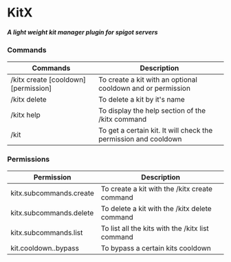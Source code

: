 # KitX
##### A light weight kit manager plugin for spigot servers

### Commands
Commands | Description 
--- | ---
/kitx create <kitname> [cooldown] [permission] | To create a kit with an optional cooldown and or permission
/kitx delete <kitname> | To delete a kit by it's name
/kitx help | To display the help section of the /kitx command
/kit <kitname> | To get a certain kit. It will check the permission and cooldown

### Permissions
Permission | Description 
--- | ---
kitx.subcommands.create | To create a kit with the /kitx create command
kitx.subcommands.delete | To delete a kit with the /kitx delete command
kitx.subcommands.list | To list all the kits with the /kitx list command
kit.cooldown.<kitname>.bypass | To bypass a certain kits cooldown